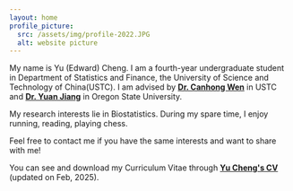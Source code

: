 ```yaml
---
layout: home
profile_picture:
  src: /assets/img/profile-2022.JPG
  alt: website picture
---
```


<p>
My name is Yu (Edward) Cheng. I am a fourth-year undergraduate student in Department of Statistics and Finance, the University of Science and Technology of China(USTC). I am advised by <strong><a href="https://bs.ustc.edu.cn/english/profile.php?id=352" target="_blank">Dr. Canhong Wen</a></strong> in USTC and <strong><a href="https://science.oregonstate.edu/directory/yuan-jiang" target="_blank">Dr. Yuan Jiang</a></strong> in Oregon State University. 
</p>
<p>
My research interests lie in Biostatistics. During my spare time, I enjoy running, reading, playing chess.

</p>

<p>
Feel free to contact me if you have the same interests and want to share with me!

</p>



<p>
You can see and download my Curriculum Vitae through <strong><a href="https://drive.google.com/file/d/14Fk-y4sEnN2tpcRtvd5IbbZ9ewiMpNT9/view?usp=drive_link" target="_blank"> Yu Cheng's CV </a></strong> (updated on Feb, 2025).
</p>
